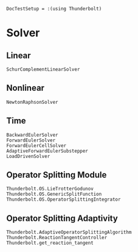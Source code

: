 ```@meta
DocTestSetup = :(using Thunderbolt)
```

# Solver

## Linear

```@docs
SchurComplementLinearSolver
```

## Nonlinear

```@docs
NewtonRaphsonSolver
```


## Time

```@docs
BackwardEulerSolver
ForwardEulerSolver
ForwardEulerCellSolver
AdaptiveForwardEulerSubstepper
LoadDrivenSolver
```

## Operator Splitting Module

```@docs
Thunderbolt.OS.LieTrotterGodunov
Thunderbolt.OS.GenericSplitFunction
Thunderbolt.OS.OperatorSplittingIntegrator
```

## Operator Splitting Adaptivity

```@docs
Thunderbolt.AdaptiveOperatorSplittingAlgorithm
Thunderbolt.ReactionTangentController
Thunderbolt.get_reaction_tangent
```
